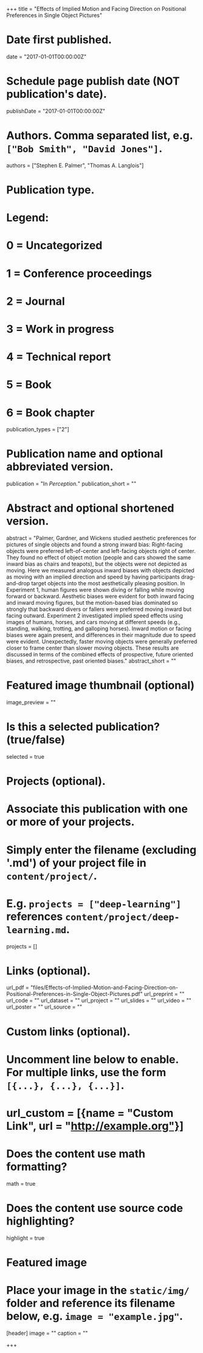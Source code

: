 +++
title = "Effects of Implied Motion and Facing Direction on Positional Preferences in Single Object Pictures"

# Date first published.
date = "2017-01-01T00:00:00Z"

# Schedule page publish date (NOT publication's date).
publishDate = "2017-01-01T00:00:00Z"

# Authors. Comma separated list, e.g. `["Bob Smith", "David Jones"]`.
authors = ["Stephen E. Palmer", "Thomas A. Langlois"]

# Publication type.
# Legend:
# 0 = Uncategorized
# 1 = Conference proceedings
# 2 = Journal
# 3 = Work in progress
# 4 = Technical report
# 5 = Book
# 6 = Book chapter
publication_types = ["2"]

# Publication name and optional abbreviated version.
publication = "In *Perception.*"
publication_short = ""

# Abstract and optional shortened version.
abstract = "Palmer, Gardner, and Wickens studied aesthetic preferences for pictures of single objects and found a strong inward bias: Right-facing objects were preferred left-of-center and left-facing objects right of center. They found no effect of object motion (people and cars showed the same inward bias as chairs and teapots), but the objects were not depicted as moving. Here we measured analogous inward biases with objects depicted as moving with an implied direction and speed by having participants drag-and-drop target objects into the most aesthetically pleasing position. In Experiment 1, human figures were shown diving or falling while moving forward or backward. Aesthetic biases were evident for both inward facing and inward moving figures, but the motion-based bias dominated so strongly that backward divers or fallers were preferred moving inward but facing outward. Experiment 2 investigated implied speed effects using images of humans, horses, and cars moving at different speeds (e.g., standing, walking, trotting, and galloping horses). Inward motion or facing biases were again present, and differences in their magnitude due to speed were evident. Unexpectedly, faster moving objects were generally preferred closer to frame center than slower moving objects. These results are discussed in terms of the combined effects of prospective, future oriented biases, and retrospective, past oriented biases."
abstract_short = ""

# Featured image thumbnail (optional)
image_preview = ""

# Is this a selected publication? (true/false)
selected = true

# Projects (optional).
#   Associate this publication with one or more of your projects.
#   Simply enter the filename (excluding '.md') of your project file in `content/project/`.
#   E.g. `projects = ["deep-learning"]` references `content/project/deep-learning.md`.
projects = []

# Links (optional).
url_pdf = "files/Effects-of-Implied-Motion-and-Facing-Direction-on-Positional-Preferences-in-Single-Object-Pictures.pdf"
url_preprint = ""
url_code = ""
url_dataset = ""
url_project = ""
url_slides = ""
url_video = ""
url_poster = ""
url_source = ""

# Custom links (optional).
#   Uncomment line below to enable. For multiple links, use the form `[{...}, {...}, {...}]`.
# url_custom = [{name = "Custom Link", url = "http://example.org"}]

# Does the content use math formatting?
math = true

# Does the content use source code highlighting?
highlight = true

# Featured image
# Place your image in the `static/img/` folder and reference its filename below, e.g. `image = "example.jpg"`.
[header]
image = ""
caption = ""

+++
